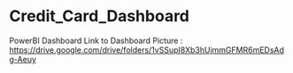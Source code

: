 # Credit_Card_Dashboard
PowerBI Dashboard
Link to Dashboard Picture : https://drive.google.com/drive/folders/1vSSupI8Xb3hUjmmGFMR6mEDsAdg-Aeuy
